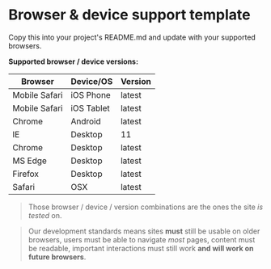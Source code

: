 # Browser & device support template

Copy this into your project's README.md and update with your supported browsers.


**Supported browser / device versions:**

| Browser | Device/OS | Version |
|---------|-----------|---------|
| Mobile Safari | iOS Phone | latest |
| Mobile Safari | iOS Tablet | latest |
| Chrome | Android | latest |
| IE | Desktop | 11 |
| Chrome | Desktop | latest |
| MS Edge | Desktop | latest |
| Firefox | Desktop | latest |
| Safari | OSX | latest |

> Those browser / device / version combinations are the ones the site *is tested* on. 

> Our development standards means sites **must** still be usable on older browsers, users must be able to navigate *most* pages, content must be readable, important interactions must still work **and will work on future browsers**.

